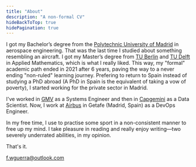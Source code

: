 ```yaml
---
title: "About"
description: "A non-formal CV"
hideBackToTop: true
hidePagination: true
---
```


I got my Bachelor’s degree from the [Polytechnic University of Madrid](https://www.etsiae.upm.es/) in aerospace engineering. That was the last time I studied about something resembling an aircraft. I got my Master’s degree from [TU Berlin](https://www.tu.berlin/) and [TU Delft](https://www.tudelft.nl/en/) in Applied Mathematics, which is what I really liked. This way, my "formal" academic path ended in 2021 after 6 years, paving the way to a never ending "non-ruled" learning journey. Prefering to return to Spain instead of studying a PhD abroad (A PhD in Spain is the equivalent of taking a vow of poverty), I started working for the private sector in Madrid.

I've worked in [GMV](https://gmv.com/es-es) as a Systems Engineer and then in [Capgemini](https://www.capgemini.com/) as a Data Scientist. Now, I work at [Airbus](https://www.airbus.com/en) in Getafe (Madrid, Spain) as a DevOps Engineer. 


In my free time, I use to practise some sport in a non-consistent manner to free up my mind. I take pleasure in reading and really enjoy writing—two severely underrated abilities, in my opinion.


That's it. 

f.wguerra@outlook.com

